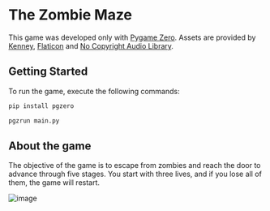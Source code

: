 # The Zombie Maze

This game was developed only with [Pygame Zero](https://pygame-zero.readthedocs.io/en/stable/index.html). Assets are provided by [Kenney](https://kenney.nl/assets), [Flaticon](https://www.flaticon.com/) and [No Copyright Audio Library](https://www.youtube.com/@NoCopyright-AudioLibrary).

## Getting Started

To run the game, execute the following commands:

```bash
pip install pgzero

pgzrun main.py
```

## About the game

The objective of the game is to escape from zombies and reach the door to advance through five stages. You start with three lives, and if you lose all of them, the game will restart.

![image](https://github.com/user-attachments/assets/62e2c4ad-02d5-47df-b77e-2394c1bb05b1)
